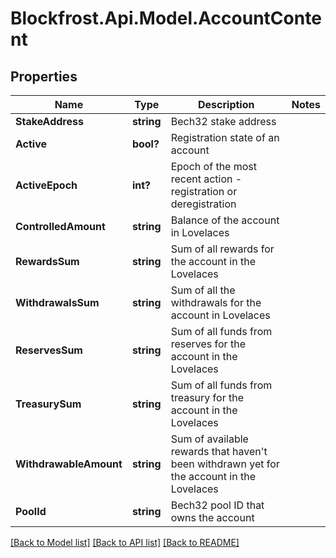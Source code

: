 # Blockfrost.Api.Model.AccountContent
## Properties

Name | Type | Description | Notes
------------ | ------------- | ------------- | -------------
**StakeAddress** | **string** | Bech32 stake address | 
**Active** | **bool?** | Registration state of an account | 
**ActiveEpoch** | **int?** | Epoch of the most recent action - registration or deregistration | 
**ControlledAmount** | **string** | Balance of the account in Lovelaces | 
**RewardsSum** | **string** | Sum of all rewards for the account in the Lovelaces | 
**WithdrawalsSum** | **string** | Sum of all the withdrawals for the account in Lovelaces | 
**ReservesSum** | **string** | Sum of all  funds from reserves for the account in the Lovelaces | 
**TreasurySum** | **string** | Sum of all funds from treasury for the account in the Lovelaces | 
**WithdrawableAmount** | **string** | Sum of available rewards that haven&#x27;t been withdrawn yet for the account in the Lovelaces | 
**PoolId** | **string** | Bech32 pool ID that owns the account | 

[[Back to Model list]](../README.md#documentation-for-models) [[Back to API list]](../README.md#documentation-for-api-endpoints) [[Back to README]](../README.md)

